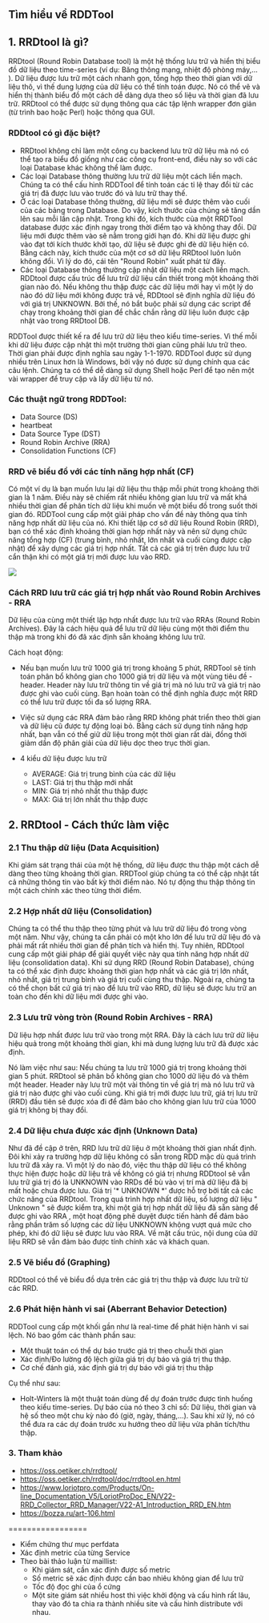 ## Tìm hiểu về RDDTool

## 1. RRDtool là gì?

RRDtool (Round Robin Database tool) là một hệ thống lưu trữ và hiển thị biểu đồ dữ liệu theo time-series (ví dụ: Băng thông mạng, nhiệt độ phòng máy,... ). Dữ liệu được lưu trữ một cách nhanh gọn, tổng hợp theo thời gian với dữ liệu thô, vì thế dung lượng của dữ liệu có thể tính toán được.  Nó có thể vẽ và hiển thị thành biểu đồ một cách dễ dàng dựa theo số liệu và thời gian đã lưu trữ. RRDtool có thể được sử dụng thông qua các tập lệnh wrapper đơn giản (từ trình bao hoặc Perl) hoặc thông qua GUI. 

### RDDtool có gì đặc biệt?

- RRDtool không chỉ làm một công cụ backend lưu trữ dữ liệu mà nó có thể tạo ra biểu đồ giống như các công cụ front-end, điều này so với các loại Database khác không thể làm được. 
- Các loại Database thông thường lưu trữ dữ liệu một cách liền mạch. Chúng ta có thể cấu hình RDDTool để tính toán các tỉ lệ thay đổi từ các giá trị đã được lưu vào trước đó và lưu trữ thay thế.
- Ở các loại Database thông thường, dữ liệu mới sẽ được thêm vào cuối của các bảng trong Database. Do vậy, kích thước của chúng sẽ tăng dần lên sau mỗi lần cập nhật. Trong khi đó, kích thước của một RRDTool database được xác định ngay trong thời điểm tạo và không thay đổi. Dữ liệu mới được thêm vào sẽ nằm trong giới hạn đó. Khi dữ liệu được ghi vào đạt tới kích thước khởi tạo, dữ liệu sẽ được ghi đè dữ liệu hiện có. Bằng cách này, kích thước của một cơ sở dữ liệu RRDtool luôn luôn không đổi. Vì lý do đó, cái tên "Round Robin" xuất phát từ đây.
- Các loại Database thông thường cập nhật dữ liệu một cách liền mạch.
RDDtool được cấu trúc để lưu trữ dữ liệu cần thiết trong một khoảng thời gian nào đó. Nếu không thu thập được các dữ liệu mới hay vì một lý do nào đó dữ liệu mới không được trả về, RDDtool sẽ định nghĩa dữ liệu đó với giá trị UNKNOWN. Bởi thế, nó bắt buộc phải sử dụng các script để chạy trong khoảng thời gian để chắc chắn rằng dữ liệu luôn được cập nhật vào trong RRDtool DB.

RDDTool được thiết kế ra để lưu trữ dữ liệu theo kiểu time-series. Vì thế mỗi khi dữ liệu được cập nhật thì một trường thời gian cũng phải lưu trữ theo. Thời gian phải được định nghĩa sau ngày 1-1-1970. RDDTool được sử dụng nhiều trên Linux hơn là Windows, bởi vậy nó được sử dụng chính qua các câu lệnh. Chúng ta có thể dễ dàng sử dụng Shell hoặc Perl để tạo nên một vài wrapper để truy cập và lấy dữ liệu từ nó.

### Các thuật ngữ trong RDDTool:

- Data Source (DS)
- heartbeat
- Data Source Type (DST)
- Round Robin Archive (RRA)
- Consolidation Functions (CF)

### RRD vẽ biểu đồ với các tính năng hợp nhất (CF)

Có một ví dụ là bạn muốn lưu lại dữ liệu thu thập mỗi phút trong khoảng thời gian là 1 năm. Điều này sẽ chiếm rất nhiều không gian lưu trữ và mất khá nhiều thời gian để phân tích dữ liệu khi muốn vẽ một biểu đồ trong suốt thời gian đó. RDDTool cung cấp một giải pháp cho vấn đề này thông qua tính năng hợp nhất dữ liệu của nó. Khi thiết lập cơ sở dữ liệu Round Robin (RRD), bạn có thể xác định khoảng thời gian hợp nhất này và nên sử dụng chức năng tổng hợp (CF) (trung bình, nhỏ nhất, lớn nhất và cuối cùng được cập nhật) để xây dựng các giá trị hợp nhất. Tất cả các giá trị trên được lưu trữ cẩn thận khi có một giá trị mới được lưu vào RRD.

<img src="https://www.loriotpro.com/Products/On-line_Documentation_V5/images/V22-A1_Introduction_RRD_fichiers/image001.jpg" />

### Cách RRD lưu trữ các giá trị hợp nhất vào Round Robin Archives - RRA

Dữ liệu của cùng một thiết lập hợp nhất được lưu trữ vào RRAs (Round Robin Archives). Đây là cách hiệu quả để lưu trữ dữ liệu cùng một thời điểm thu thập mà trong khi đó đã xác định sẵn khoảng không lưu trữ.

Cách hoạt động: 

- Nếu bạn muốn lưu trữ 1000 giá trị trong khoảng 5 phút, RRDTool sẽ tính toán phân bổ không gian cho 1000 giá trị dữ liệu và một vùng tiêu đề - header. Header này lưu trữ thông tin về giá trị mà nó lưu trữ và giá trị nào được ghi vào cuối cùng. Bạn hoàn toàn có thể định nghĩa được một RRD có thể lưu trữ được tối đa số lượng RRA.

- Việc sử dụng các RRA đảm bảo rằng RRD không phát triển theo thời gian và dữ liệu cũ được tự động loại bỏ. Bằng cách sử dụng tính năng hợp nhất, bạn vẫn có thể giữ dữ liệu trong một thời gian rất dài, đồng thời giảm dần độ phân giải của dữ liệu dọc theo trục thời gian.

- 4 kiểu dữ liệu được lưu trữ
	- AVERAGE: Giá trị trung bình của các dữ liệu
	- LAST: Giá trị thu thập mới nhất
	- MIN: Giá trị nhỏ nhất thu thập được
	- MAX: Giá trị lớn nhất thu thập được

## 2. RRDtool - Cách thức làm việc

### 2.1 Thu thập dữ liệu (Data Acquisition)

Khi giám sát trạng thái của một hệ thống, dữ liệu được thu thập một cách dễ dàng theo từng khoảng thời gian. RRDTool giúp chúng ta có thể cập nhật tất cả những thông tin vào bất kỳ thời điểm nào. Nó tự động thu thập thông tin một cách chính xác theo từng thời điểm.

### 2.2 Hợp nhất dữ liệu (Consolidation)

Chúng ta có thể thu thập theo từng phút và lưu trữ dữ liệu đó trong vòng một năm. Như vậy, chúng ta cần phải có một kho lớn để lưu trữ dữ liệu đó và phải mất rất nhiều thời gian để phân tích và hiển thị. Tuy nhiên, RDDtool cung cấp một giải pháp để giải quyết việc này qua tính năng hợp nhất dữ liệu (consolidation data). Khi sử dụng RRD (Round Robin Database), chúng ta có thể xác định được khoảng thời gian hợp nhất và các giá trị lớn nhất, nhỏ nhất, giá trị trung bình và giá trị cuối cùng thu thập. Ngoài ra, chúng ta có thể chọn bất cứ giá trị nào 
để lưu trữ vào RRD, dữ liệu sẽ được lưu trữ an toàn cho đến khi dữ liệu mới được ghi vào.

### 2.3 Lưu trữ vòng tròn (Round Robin Archives - RRA)

Dữ liệu hợp nhất được lưu trữ vào trong một RRA. Đây là cách lưu trữ dữ liệu hiệu quả trong một khoảng thời gian, khi mà dung lượng lưu trữ đã được xác định.

Nó làm việc như sau: Nếu chúng ta lưu trữ 1000 giá trị trong khoảng thời gian 5 phút. RRDtool sẽ phân bổ không gian cho 1000 dữ liệu đó và thêm một header. Header này lưu trữ một vài thông tin về giá trị mà nó lưu trữ và giá trị nào được ghi vào cuối cùng. Khi giá trị mới được lưu trữ, giá trị lưu trữ (RRD) đầu tiên sẽ được xóa đi để đảm bảo cho không gian lưu trữ của 1000 giá trị không bị thay đổi.

### 2.4 Dữ liệu chưa được xác định (Unknown Data)

Như đã đề cập ở trên, RRD lưu trữ dữ liệu ở một khoảng thời gian nhất định. Đôi khi xảy ra trường hợp dữ liệu không có sẵn trong RDD mặc dù quá trình lưu trữ đã xảy ra. Vì một lý do nào đó, việc thu thập dữ liệu có thể không thực hiện được hoặc dữ liệu trả về không có giá trị nhưng RDDtool sẽ vẫn lưu trữ giá trị đó là UNKNOWN vào RRDs để bù vào vị trí mà dữ liệu đã bị mất hoặc chưa được lưu. Giá trị '* UNKNOWN *' được hỗ trợ bởi tất cả các chức năng của RRDtool. Trong quá trình hợp nhất dữ liệu, số lượng dữ liệu " Unknown " sẽ được kiểm tra, khi một giá trị hợp nhất dữ liệu đã sẵn sàng để được ghi vào RRA , một hoạt động phê duyệt được tiến hành để đảm bảo rằng phần trăm số lượng các dữ liệu UNKNOWN không vượt quá mức cho phép, khi đó dữ liệu sẽ được lưu vào RRA. Về mặt cấu trúc, nội dung của dữ liệu RRD sẽ vẫn đảm bảo được tính chính xác và khách quan.

### 2.5 Vẽ biểu đồ (Graphing)

RDDtool có thể vẽ biểu đồ dựa trên các giá trị thu thập và được lưu trữ từ các RRD.

### 2.6 Phát hiện hành vi sai (Aberrant Behavior Detection)

RDDTool cung cấp một khối gần như là real-time để phát hiện hành vi sai lệch. Nó bao gồm các thành phần sau:

- Một thuật toán có thể dự báo trước giá trị theo chuỗi thời gian
- Xác định/Đo lường độ lệch giữa giá trị dự báo và giá trị thu thập.
- Cơ chế đánh giá, xác định giá trị dự báo với giá trị thu thập

Cụ thể như sau:

- Holt-Winters là một thuật toán dùng để dự đoán trước được tình huống theo kiểu time-series. Dự báo của nó theo 3 chỉ số: Dữ liệu, thời gian và hệ số theo một chu kỳ nào đó (giờ, ngày, tháng,...). Sau khi xử lý, nó có thể đưa ra các dự đoán trước xu hướng theo dữ liệu vừa phân tích/thu thập.

### 3. Tham khảo

- https://oss.oetiker.ch/rrdtool/
- https://oss.oetiker.ch/rrdtool/doc/rrdtool.en.html
- https://www.loriotpro.com/Products/On-line_Documentation_V5/LoriotProDoc_EN/V22-RRD_Collector_RRD_Manager/V22-A1_Introduction_RRD_EN.htm
- https://bozza.ru/art-106.html


=================

- Kiểm chứng thư mục perfdata
- Xác định metric của từng Service
- Theo bài thảo luận từ maillist:
	- Khi giám sát, cần xác định được số metric
	- Số metric sẽ xác định được cần bao nhiêu không gian để lưu trữ
	- Tốc độ đọc ghi của ổ cứng
	- Một site giám sát nhiều host thì việc khởi động và cấu hình rất lâu, thay vào đó ta chia ra thành nhiều site và cấu hình distribute với nhau.
